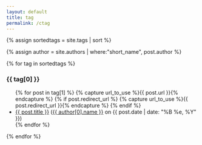 ```yaml
---
layout: default
title: tag
permalink: /ctag
---
```

{% assign sortedtags = site.tags | sort %}

{% assign author = site.authors | where:"short_name", post.author %}

{% for tag in sortedtags %}
  <h3 id="{{ tag[0] | downcase }}">{{ tag[0] }}</h3>
  <ul>	  
    {% for post in tag[1] %}
	{% capture url_to_use %}{{ post.url }}{% endcapture %}
	{% if post.redirect_url %}
        	{% capture url_to_use %}{{ post.redirect_url }}{% endcapture %}
	{% endif %}
	<li>
		<a href="{{ site.baseurl }} {{ url_to_use }}">{{ post.title }}</a>
		<span id="post-info">(<a href="{{ author[0].url }}">{{ author[0].name }}</a> on {{ post.date | date: "%B %e, %Y" }})</span>
	</li>
    {% endfor %}
  </ul>
{% endfor %}
